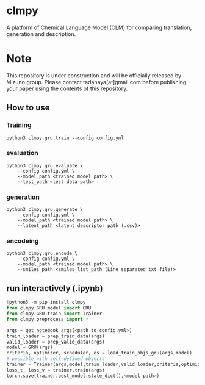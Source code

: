 # clmpy

A platform of Chemical Language Model (CLM) for comparing translation, generation and description.

# Note

This repository is under construction and will be officially released by Mizuno group.
Please contact tadahaya[at]gmail.com before publishing your paper using the contents of this repository.

## How to use

### Training
``` shell
python3 clmpy.gru.train --config config.yml
```

### evaluation
``` shell
python3 clmpy.gru.evaluate \
    --config config.yml \
    --model_path <trained model path> \
    --test_path <test data path> 
```

### generation
``` shell
python3 clmpy.gru.generate \
    --config config.yml \
    --model_path <trained model path> \
    --latent_path <latent descriptor path (.csv)> 
```

### encodeing
``` shell
python3 clmpy.gru.encode \
    --config config.yml \
    --model_path <trained model path> \
    --smiles_path <smiles_list_path (Line separated txt file)> 
```

## run interactively (.ipynb)
``` python
!python3 -m pip install clmpy
from clmpy.GRU.model import GRU
from clmpy.GRU.train import Trainer
from clmpy.preprocess import *

args = get_notebook_args(<path to config.yml>)
train_loader = prep_train_data(args)
valid_loader = prep_valid_data(args)
model = GRU(args)
criteria, optimizer, scheduler, es = load_train_objs_gru(args,model)
# possible with self-defined objects
trainer = Trainer(args,model,train_loader,valid_loader,criteria,optimizer,scheduler,es)
loss_t, loss_v = trainer.train(args)
torch.save(trainer.best_model.state_dict(),<model path>)
```